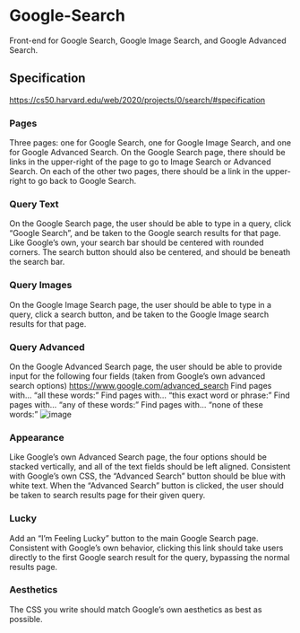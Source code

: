 # Google-Search
Front-end for Google Search, Google Image Search, and Google Advanced Search.

## Specification
https://cs50.harvard.edu/web/2020/projects/0/search/#specification

### Pages 
Three pages: one for Google Search, one for Google Image Search, and one for Google Advanced Search.
On the Google Search page, there should be links in the upper-right of the page to go to Image Search or Advanced Search. On each of the other two pages, there should be a link in the upper-right to go back to Google Search.

### Query Text
On the Google Search page, the user should be able to type in a query, click “Google Search”, and be taken to the Google search results for that page.
Like Google’s own, your search bar should be centered with rounded corners. The search button should also be centered, and should be beneath the search bar.

### Query Images
On the Google Image Search page, the user should be able to type in a query, click a search button, and be taken to the Google Image search results for that page.

### Query Advanced
On the Google Advanced Search page, the user should be able to provide input for the following four fields (taken from Google’s own advanced search options) https://www.google.com/advanced_search
Find pages with… “all these words:”
Find pages with… “this exact word or phrase:”
Find pages with… “any of these words:”
Find pages with… “none of these words:”
![image](https://user-images.githubusercontent.com/62458624/93386608-f3797580-f835-11ea-9aca-4d1fbe59c4d5.png)


### Appearance
Like Google’s own Advanced Search page, the four options should be stacked vertically, and all of the text fields should be left aligned.
Consistent with Google’s own CSS, the “Advanced Search” button should be blue with white text. When the “Advanced Search” button is clicked, the user should be taken to search results page for their given query.

### Lucky
Add an “I’m Feeling Lucky” button to the main Google Search page. Consistent with Google’s own behavior, clicking this link should take users directly to the first Google search result for the query, bypassing the normal results page.

### Aesthetics
The CSS you write should match Google’s own aesthetics as best as possible.
